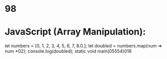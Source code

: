 # 98
# JavaScript (Array Manipulation):
let numbers = [0, 1, 2, 3, 4, 5, 6, 7, 8.0.];
let doubled = numbers.map(num => num *02);
console.log(doubled);
static void main(05554)018



